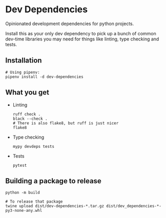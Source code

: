 # Dev Dependencies

Opinionated development dependencies for python projects.

Install this as your only dev dependency to pick up a bunch of common dev-time libraries you may need for things like linting, type checking and tests.

## Installation

    # Using pipenv:
    pipenv install -d dev-dependencies

## What you get

* Linting

      ruff check .
      black --check .
      # There is also flake8, but ruff is just nicer
      flake8

* Type checking

      mypy devdeps tests

* Tests

      pytest

## Building a package to release

    python -m build

    # To release that package
    twine upload dist/dev-dependencies-*.tar.gz dist/dev_dependencies-*-py3-none-any.whl

